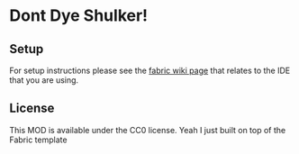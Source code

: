 # Dont Dye Shulker!
## Setup

For setup instructions please see the [fabric wiki page](https://fabricmc.net/wiki/tutorial:setup) that relates to the IDE that you are using.

## License

This MOD is available under the CC0 license. Yeah I just built on top of the Fabric template
